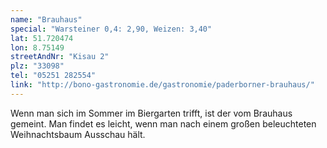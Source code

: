 ```yaml
---
name: "Brauhaus"
special: "Warsteiner 0,4: 2,90, Weizen: 3,40"
lat: 51.720474
lon: 8.75149
streetAndNr: "Kisau 2"
plz: "33098"
tel: "05251 282554"
link: "http://bono-gastronomie.de/gastronomie/paderborner-brauhaus/"
---
```

Wenn man sich im Sommer im Biergarten trifft, ist der vom Brauhaus gemeint. Man findet es leicht, wenn man nach einem großen beleuchteten Weihnachtsbaum Ausschau hält.
